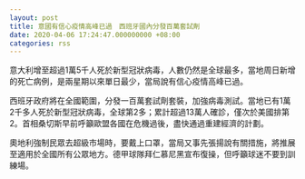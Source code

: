 ```yaml
---
layout: post
title: 意國有信心疫情高峰已過　西班牙國內分發百萬套試劑
date: 2020-04-06 17:24:47.000000000 +08:00
categories: rss
---
```


意大利增至超過1萬5千人死於新型冠狀病毒，人數仍然是全球最多，當地周日新增的死亡病例，是兩星期以來單日最少，當局說有信心疫情高峰已過。

西班牙政府將在全國範圍，分發一百萬套試劑套裝，加強病毒測試。當地已有1萬2千多人死於新型冠狀病毒，全球第2多；累計超過13萬人確診，僅次於美國排第2。首相桑切斯早前呼籲歐盟各國在危機過後，盡快通過重建經濟的計劃。

奧地利強制民眾去超級市場時，要戴上口罩，當局又事先張揚說有關措施，將推展至適用於全國所有公眾地方。德甲球隊拜仁慕尼黑宣布復操，但呼籲球迷不要到訓練場。
